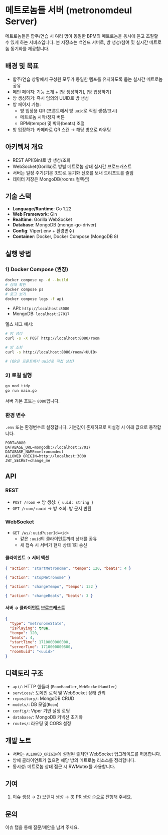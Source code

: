 # 메트로놈들 서버 (metronomdeul Server)

메트로놈들은 합주/연습 시 여러 명이 동일한 BPM의 메트로놈을 동시에 듣고 조절할 수 있게 하는 서비스입니다. 본 저장소는 백엔드 서버로, 방 생성/참여 및 실시간 메트로놈 동기화를 제공합니다.

## 배경 및 목표

- 합주/연습 상황에서 구성원 모두가 동일한 템포를 유지하도록 돕는 실시간 메트로놈 공유
- 메인 페이지: 기능 소개 + [방 생성하기], [방 입장하기]
- 방 생성하기: 즉시 임의의 UUID로 방 생성
- 방 페이지 기능:
  - 방 입장용 QR (프론트에서 방 `uuid`로 직접 생성/표시)
  - 메트로놈 시작/정지 버튼
  - BPM(tempo) 및 박자(beats) 조절
- 방 입장하기: 카메라로 QR 스캔 → 해당 방으로 라우팅

## 아키텍처 개요

- REST API(Gin)로 방 생성/조회
- WebSocket(Gorilla)로 방별 메트로놈 상태 실시간 브로드캐스트
- 서버는 일정 주기(기본 3초)로 동기화 신호를 보내 드리프트를 줄임
- 데이터 저장은 MongoDB(rooms 컬렉션)

## 기술 스택

- **Language/Runtime**: Go 1.22
- **Web Framework**: Gin
- **Realtime**: Gorilla WebSocket
- **Database**: MongoDB (mongo-go-driver)
- **Config**: Viper(.env + 환경변수)
- **Container**: Docker, Docker Compose (MongoDB 8)

## 실행 방법

### 1) Docker Compose (권장)

```bash
docker compose up -d --build
# 상태 확인
docker compose ps
# 로그 보기
docker compose logs -f api
```

- API: `http://localhost:8080`
- MongoDB: `localhost:27017`

헬스 체크 예시:

```bash
# 방 생성
curl -s -X POST http://localhost:8080/room

# 방 조회
curl -s http://localhost:8080/room/<UUID>

# (QR은 프론트에서 uuid로 직접 생성)
```

### 2) 로컬 실행

```bash
go mod tidy
go run main.go
```

서버 기본 포트는 `8080`입니다.

### 환경 변수

`.env` 또는 환경변수로 설정합니다. 기본값이 존재하므로 미설정 시 아래 값으로 동작합니다.

```env
PORT=8080
DATABASE_URL=mongodb://localhost:27017
DATABASE_NAME=metronomdeul
ALLOWED_ORIGIN=http://localhost:3000
JWT_SECRET=change_me
```

## API

### REST

- `POST /room` → 방 생성: `{ uuid: string }`
- `GET /room/:uuid` → 방 조회: 방 문서 반환
  

### WebSocket

- `GET /ws/:uuid?userId=<id>`
  - 같은 `:uuid`의 클라이언트끼리 상태를 공유
  - 새 접속 시 서버가 현재 상태 1회 송신

#### 클라이언트 → 서버 액션

```json
{ "action": "startMetronome", "tempo": 120, "beats": 4 }
```

```json
{ "action": "stopMetronome" }
```

```json
{ "action": "changeTempo", "tempo": 132 }
```

```json
{ "action": "changeBeats", "beats": 3 }
```

#### 서버 → 클라이언트 브로드캐스트

```json
{
  "type": "metronomeState",
  "isPlaying": true,
  "tempo": 120,
  "beats": 4,
  "startTime": 1710000000000,
  "serverTime": 1710000000500,
  "roomUuid": "<uuid>"
}
```

## 디렉토리 구조

- `api/`: HTTP 핸들러 (`RoomHandler`, `WebSocketHandler`)
- `services/`: 도메인 로직 및 WebSocket 상태 관리
- `repository/`: MongoDB CRUD
- `models/`: DB 모델(`Room`)
- `config/`: Viper 기반 설정 로딩
- `database/`: MongoDB 커넥션 초기화
- `routes/`: 라우팅 및 CORS 설정

## 개발 노트

- 서버는 `ALLOWED_ORIGIN`에 설정된 출처만 WebSocket 업그레이드를 허용합니다.
- 방에 클라이언트가 없으면 해당 방의 메트로놈 리소스를 정리합니다.
- 동시성: 메트로놈 상태 접근 시 RWMutex를 사용합니다.

## 기여

1) 이슈 생성 → 2) 브랜치 생성 → 3) PR 생성 순으로 진행해 주세요.

## 문의

이슈 탭을 통해 질문/제안을 남겨 주세요.
